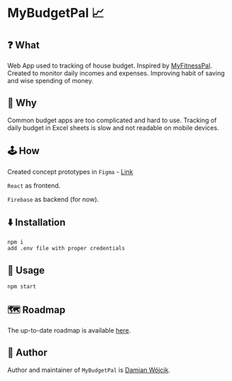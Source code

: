 # MyBudgetPal 📈

## ❓ What
Web App used to tracking of house budget. Inspired by [MyFitnessPal](https://www.myfitnesspal.com/). Created to monitor daily incomes and expenses. Improving habit of saving and wise spending of money.

## 💭 Why
Common budget apps are too complicated and hard to use. Tracking of daily budget in Excel sheets is slow and not readable on mobile devices.

## 🕹 How
Created concept prototypes in `Figma` - [Link](https://www.figma.com/file/CnrZwXgLX8mpFVlWtyAp319S/MyBudgetPal?node-id=0%3A1)

`React` as frontend.

`Firebase` as backend (for now).

## ⬇️ Installation
```
npm i
add .env file with proper credentials
```

## 🔧 Usage
```javascript
npm start
```

## 🗺 Roadmap
The up-to-date roadmap is available [here](https://github.com/damianwojcik/MyBudgetPal/blob/master/ROADMAP.md).

## 👦 Author
Author and maintainer of `MyBudgetPal` is [Damian Wójcik](https://github.com/damianwojcik).
